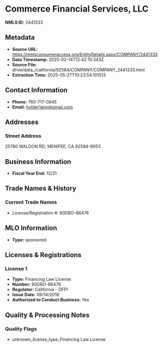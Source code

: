 # Commerce Financial Services, LLC

**NMLS ID:** 2441333

## Metadata
- **Source URL:** https://nmlsconsumeraccess.org/EntityDetails.aspx/COMPANY/2441333
- **Data Timestamp:** 2025-02-14T12:42:10.343Z
- **Source File:** drive/data_/california/92584/COMPANY/COMPANY_2441333.html
- **Extraction Time:** 2025-05-27T10:23:54.101513

## Contact Information
- **Phone:** 760-717-0845
- **Email:** holder1ann@gmail.com

## Addresses
### Street Address
25780 WALDON RD; MENIFEE, CA 92584-9053

## Business Information
- **Fiscal Year End:** 12/31

## Trade Names & History
### Current Trade Names
- License/Registration #: 60DBO-86476

## MLO Information
- **Type:** sponsored

## Licenses & Registrations

### License 1
- **Type:** Financing Law License
- **Number:** 60DBO-86476
- **Regulator:** California - DFPI
- **Issue Date:** 09/14/2018
- **Authorized to Conduct Business:** Yes

## Quality & Processing Notes
### Quality Flags
- unknown_license_type_Financing Law License
